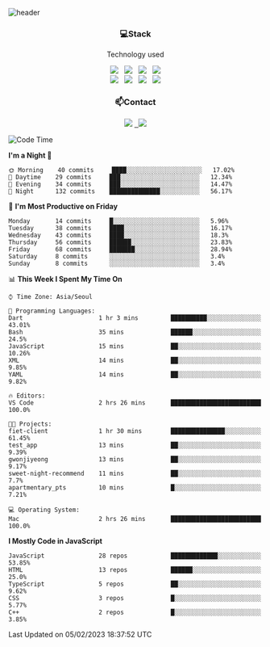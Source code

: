 ![header](https://capsule-render.vercel.app/api?type=waving&color=gradient&height=200&text=Che-ri&fontAlign=70&fontAlignY=40&animation=twinkling)

<h3 align="center">💻Stack</h3>
<p align="center">Technology used</p>
<div align="center"><img src="https://img.shields.io/badge/HTML5-e74c3c?style=flat-square&logo=HTML5&logoColor=white"></img> &nbsp <img src="https://img.shields.io/badge/CSS3-0A84FF?style=flat-square&logo=CSS3&logoColor=white"></img> &nbsp <img src="https://img.shields.io/badge/tailwind%2Dcss-06B6D4?style=flat-square&logo=tailwindcss&logoColor=white"/></a> &nbsp <img src="https://img.shields.io/badge/styled%2Dcomponents-DB7093?style=flat-square&logo=styled%2Dcomponents&logoColor=white"/></a>
<br><img src="https://img.shields.io/badge/JavaScript-FFCD11?style=flat-square&logo=JavaScript&logoColor=white"></img> &nbsp <img src="https://img.shields.io/badge/React-00BCF6?style=flat-square&logo=React&logoColor=white"></img> &nbsp <img src="https://img.shields.io/badge/Redux-764ABC?style=flat-square&logo=Redux&logoColor=white"/> &nbsp <img src="https://img.shields.io/badge/Zustand-582D3E?style=flat-square&logo=Zustand&logoColor=white"/></a></div> 

<h3 align="center">📫Contact</h3>
<div align="center"><a href="https://cheri.tistory.com/"><img src="https://img.shields.io/badge/Cheri-AD29B6?style=flat-square&logo=Tidal&logoColor=white"/></a> <a href="rnjs1135@gmail.com"> &nbsp <img src="https://img.shields.io/badge/Gmail-EA4335?style=flat-square&logo=Gmail&logoColor=white"/></a></div>

<!--START_SECTION:waka-->
![Code Time](http://img.shields.io/badge/Code%20Time-2%2C078%20hrs%209%20mins-blue)

**I'm a Night 🦉** 

```text
🌞 Morning    40 commits     ████░░░░░░░░░░░░░░░░░░░░░   17.02% 
🌆 Daytime    29 commits     ███░░░░░░░░░░░░░░░░░░░░░░   12.34% 
🌃 Evening    34 commits     ███░░░░░░░░░░░░░░░░░░░░░░   14.47% 
🌙 Night      132 commits    ██████████████░░░░░░░░░░░   56.17%

```
📅 **I'm Most Productive on Friday** 

```text
Monday       14 commits     █░░░░░░░░░░░░░░░░░░░░░░░░   5.96% 
Tuesday      38 commits     ████░░░░░░░░░░░░░░░░░░░░░   16.17% 
Wednesday    43 commits     ████░░░░░░░░░░░░░░░░░░░░░   18.3% 
Thursday     56 commits     ██████░░░░░░░░░░░░░░░░░░░   23.83% 
Friday       68 commits     ███████░░░░░░░░░░░░░░░░░░   28.94% 
Saturday     8 commits      ░░░░░░░░░░░░░░░░░░░░░░░░░   3.4% 
Sunday       8 commits      ░░░░░░░░░░░░░░░░░░░░░░░░░   3.4%

```


📊 **This Week I Spent My Time On** 

```text
⌚︎ Time Zone: Asia/Seoul

💬 Programming Languages: 
Dart                     1 hr 3 mins         ██████████░░░░░░░░░░░░░░░   43.01% 
Bash                     35 mins             ██████░░░░░░░░░░░░░░░░░░░   24.5% 
JavaScript               15 mins             ██░░░░░░░░░░░░░░░░░░░░░░░   10.26% 
XML                      14 mins             ██░░░░░░░░░░░░░░░░░░░░░░░   9.85% 
YAML                     14 mins             ██░░░░░░░░░░░░░░░░░░░░░░░   9.82%

🔥 Editors: 
VS Code                  2 hrs 26 mins       █████████████████████████   100.0%

🐱‍💻 Projects: 
fiet-client              1 hr 30 mins        ███████████████░░░░░░░░░░   61.45% 
test_app                 13 mins             ██░░░░░░░░░░░░░░░░░░░░░░░   9.39% 
gwonjiyeong              13 mins             ██░░░░░░░░░░░░░░░░░░░░░░░   9.17% 
sweet-night-recommend    11 mins             ██░░░░░░░░░░░░░░░░░░░░░░░   7.7% 
apartmentary_pts         10 mins             █░░░░░░░░░░░░░░░░░░░░░░░░   7.21%

💻 Operating System: 
Mac                      2 hrs 26 mins       █████████████████████████   100.0%

```

**I Mostly Code in JavaScript** 

```text
JavaScript               28 repos            █████████████░░░░░░░░░░░░   53.85% 
HTML                     13 repos            ██████░░░░░░░░░░░░░░░░░░░   25.0% 
TypeScript               5 repos             ██░░░░░░░░░░░░░░░░░░░░░░░   9.62% 
CSS                      3 repos             █░░░░░░░░░░░░░░░░░░░░░░░░   5.77% 
C++                      2 repos             █░░░░░░░░░░░░░░░░░░░░░░░░   3.85%

```



 Last Updated on 05/02/2023 18:37:52 UTC
<!--END_SECTION:waka-->
